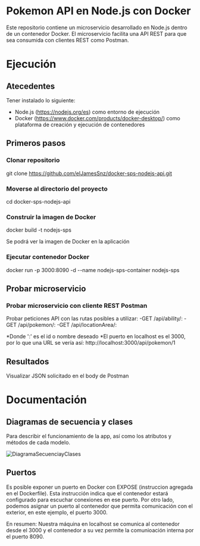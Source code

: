 # Pokemon API en Node.js con Docker

Este repositorio contiene un microservicio desarrollado en Node.js dentro de un contenedor Docker.
El microservicio facilita una API REST para que sea consumida con clientes REST como Postman.

# Ejecución

## Atecedentes

Tener instalado lo siguiente:

- Node.js (https://nodejs.org/es) como entorno de ejecución
- Docker (https://www.docker.com/products/docker-desktop/) como plataforma de creación y ejecución de contenedores

## Primeros pasos

### Clonar repositorio

git clone https://github.com/elJamesSnz/docker-sps-nodejs-api.git

### Moverse al directorio del proyecto

cd docker-sps-nodejs-api

### Construir la imagen de Docker

docker build -t nodejs-sps

Se podrá ver la imagen de Docker en la aplicación


### Ejecutar contenedor Docker

docker run -p 3000:8090 -d --name nodejs-sps-container nodejs-sps

## Probar microservicio

### Probar microservicio con cliente REST Postman

Probar peticiones API con las rutas posibles a utilizar: 
-GET /api/ability/: 
-GET /api/pokemon/:
-GET /api/locationArea/:

*Donde ':' es el id o nombre deseado
*El puerto en localhost es el 3000, por lo que una URL se vería así: http://localhost:3000/api/pokemon/1

## Resultados

Visualizar JSON solicitado en el body de Postman


# Documentación

## Diagramas de secuencia y clases

Para describir el funcionamiento de la app, así como los atributos y métodos de cada modelo.

![DiagramaSecuenciayClases](https://user-images.githubusercontent.com/72090281/235266577-57528db9-0f12-4367-bbb1-f24161e910d8.jpg)

## Puertos

Es posible exponer un puerto en Docker con EXPOSE <puerto> (instruccion agregada en el Dockerfile). Esta instrucción indica que el contenedor estará configurado para escuchar conexiones en ese puerto. Por otro lado, podemos asignar un puerto al contenedor que permita comunicación con el exterior, en este ejemplo, el puerto 3000.

En resumen: Nuestra máquina en localhost se comunica al contenedor desde el 3000 y el contenedor a su vez permite la comunioación interna por el puerto 8090.




